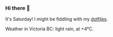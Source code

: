 ### Hi there :wave:

It's Saturday! I might be fiddling with my [dotfiles](https://github.com/bewuethr/dotfiles).

Weather in Victoria BC: light rain, at +4°C.
